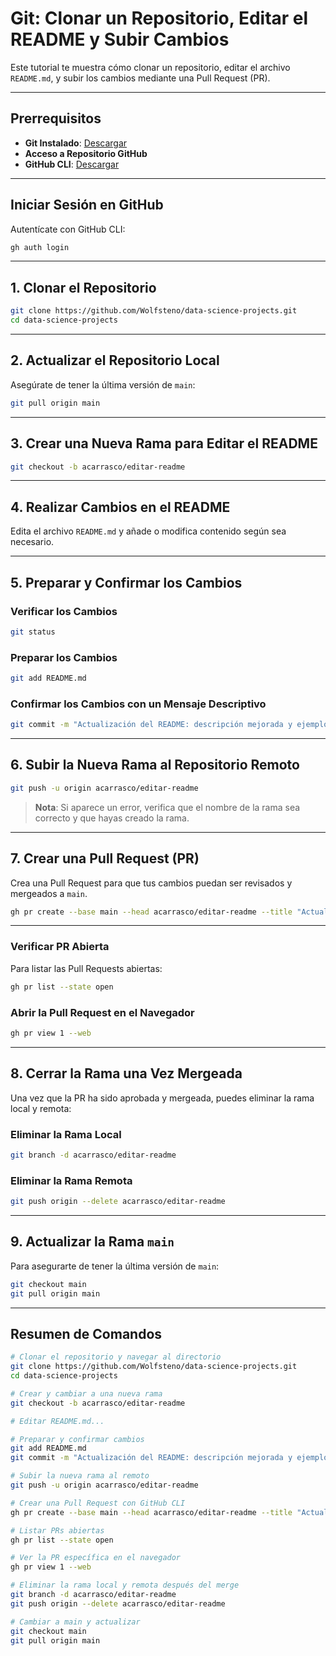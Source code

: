 # Git: Clonar un Repositorio, Editar el README y Subir Cambios

Este tutorial te muestra cómo clonar un repositorio, editar el archivo `README.md`, y subir los cambios mediante una Pull Request (PR).

---

## Prerrequisitos

- **Git Instalado**: [Descargar](https://git-scm.com/downloads)
- **Acceso a Repositorio GitHub**
- **GitHub CLI**: [Descargar](https://cli.github.com/)

---

## Iniciar Sesión en GitHub

Autentícate con GitHub CLI:

```bash
gh auth login
```

---

## 1. Clonar el Repositorio

```bash
git clone https://github.com/Wolfsteno/data-science-projects.git
cd data-science-projects
```

---

## 2. Actualizar el Repositorio Local

Asegúrate de tener la última versión de `main`:

```bash
git pull origin main
```

---

## 3. Crear una Nueva Rama para Editar el README

```bash
git checkout -b acarrasco/editar-readme
```

---

## 4. Realizar Cambios en el README

Edita el archivo `README.md` y añade o modifica contenido según sea necesario.

---

## 5. Preparar y Confirmar los Cambios

### Verificar los Cambios

```bash
git status
```

### Preparar los Cambios

```bash
git add README.md
```

### Confirmar los Cambios con un Mensaje Descriptivo

```bash
git commit -m "Actualización del README: descripción mejorada y ejemplos añadidos"
```

---

## 6. Subir la Nueva Rama al Repositorio Remoto

```bash
git push -u origin acarrasco/editar-readme
```

> **Nota**: Si aparece un error, verifica que el nombre de la rama sea correcto y que hayas creado la rama.

---

## 7. Crear una Pull Request (PR)

Crea una Pull Request para que tus cambios puedan ser revisados y mergeados a `main`.

```bash
gh pr create --base main --head acarrasco/editar-readme --title "Actualización del README" --body "He mejorado la descripción del proyecto y añadido ejemplos claros para facilitar su comprensión."
```

---

### Verificar PR Abierta

Para listar las Pull Requests abiertas:

```bash
gh pr list --state open
```

### Abrir la Pull Request en el Navegador

```bash
gh pr view 1 --web
```

---

## 8. Cerrar la Rama una Vez Mergeada

Una vez que la PR ha sido aprobada y mergeada, puedes eliminar la rama local y remota:

### Eliminar la Rama Local

```bash
git branch -d acarrasco/editar-readme
```

### Eliminar la Rama Remota

```bash
git push origin --delete acarrasco/editar-readme
```

---

## 9. Actualizar la Rama `main`

Para asegurarte de tener la última versión de `main`:

```bash
git checkout main
git pull origin main
```

---

## Resumen de Comandos

```bash
# Clonar el repositorio y navegar al directorio
git clone https://github.com/Wolfsteno/data-science-projects.git
cd data-science-projects

# Crear y cambiar a una nueva rama
git checkout -b acarrasco/editar-readme

# Editar README.md...

# Preparar y confirmar cambios
git add README.md
git commit -m "Actualización del README: descripción mejorada y ejemplos añadidos"

# Subir la nueva rama al remoto
git push -u origin acarrasco/editar-readme

# Crear una Pull Request con GitHub CLI
gh pr create --base main --head acarrasco/editar-readme --title "Actualización del README" --body "He mejorado la descripción del proyecto y añadido ejemplos claros para facilitar su comprensión."

# Listar PRs abiertas
gh pr list --state open

# Ver la PR específica en el navegador
gh pr view 1 --web

# Eliminar la rama local y remota después del merge
git branch -d acarrasco/editar-readme
git push origin --delete acarrasco/editar-readme

# Cambiar a main y actualizar
git checkout main
git pull origin main
```
